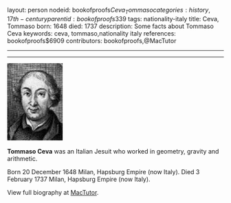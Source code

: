 layout: person
nodeid: bookofproofs$Ceva_Tommaso
categories: history,17th-century
parentid: bookofproofs$339
tags: nationality-italy
title: Ceva, Tommaso
born: 1648
died: 1737
description: Some facts about Tommaso Ceva
keywords: ceva, tommaso,nationality italy
references: bookofproofs$6909
contributors: bookofproofs,@MacTutor

---


---

![Ceva_Tommaso.jpg](https://github.com/bookofproofs/bookofproofs.github.io/blob/main/_sources/_assets/images/portraits/Ceva_Tommaso.jpg?raw=true)

**Tommaso Ceva** was an Italian Jesuit who worked in geometry, gravity and arithmetic.

Born 20 December 1648 Milan, Hapsburg Empire (now Italy). Died 3 February 1737 Milan, Hapsburg Empire (now Italy).


View full biography at [MacTutor](https://mathshistory.st-andrews.ac.uk/Biographies/Ceva_Tommaso/).